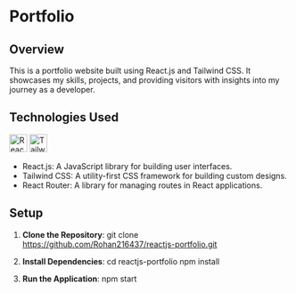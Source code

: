 # Portfolio

## Overview
This is a portfolio website built using React.js and Tailwind CSS. It showcases my skills, projects, and providing visitors with insights into my journey as a developer.


## Technologies Used
<img src="https://cdn.jsdelivr.net/gh/devicons/devicon/icons/react/react-original.svg" alt="React.js" width="32" height="32"> <img src="https://cdn.jsdelivr.net/gh/devicons/devicon/icons/tailwindcss/tailwindcss-original.svg" alt="Tailwind CSS" width="32" height="32"> 
- React.js: A JavaScript library for building user interfaces.
- Tailwind CSS: A utility-first CSS framework for building custom designs.
- React Router: A library for managing routes in React applications.

## Setup
1. **Clone the Repository**:
git clone https://github.com/Rohan216437/reactjs-portfolio.git

2. **Install Dependencies**: 
cd reactjs-portfolio
npm install

3. **Run the Application**:
npm start

